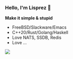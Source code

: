### Hello, I'm Lisprez 👋

**Make it simple & stupid**

- FreeBSD/Slackware/Emacs
- C++20/Rust/Golang/Haskell
- Love NATS, SSDB, Redis
- Love ...


<img align="center" src="https://github-readme-stats.vercel.app/api?username=Lisprez&show_icons=true&icon_color=805AD5&text_color=718096&bg_color=ffffff&hide_title=true" />


